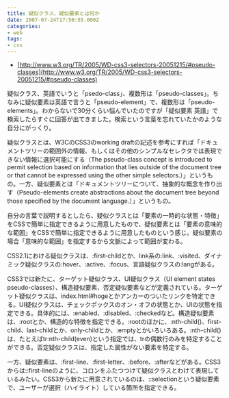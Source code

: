 ```yaml
---
title: 疑似クラス、疑似要素とは何か
date: 2007-07-24T17:50:55.000Z
categories:
- web
tags:
- css
---
```

*   [http://www.w3.org/TR/2005/WD-css3-selectors-20051215/#pseudo-classes](http://www.w3.org/TR/2005/WD-css3-selectors-20051215/#pseudo-classes)

<!-- more -->

疑似クラス、英語でいうと「psedo-class」、複数形は「pseudo-classes」。ちなみに疑似要素は英語で言うと「pseudo-element」で、複数形は「pseudo-elements」。わからないで30分くらい悩んでいたのですが「疑似要素 英語」で検索したらすぐに回答が出てきました。検索という言葉を忘れていたかのような自分にがっくり。

疑似クラスとは、W3CのCSS3のworking draftの記述を参考にすれば「ドキュメントツリーの範囲外の情報、もしくはその他のシンプルなセレクタでは表現できない情報に選択可能にする（The pseudo-class concept is introduced to permit selection based on information that lies outside of the document tree or that cannot be expressed using the other simple selectors.）」というもの。一方、疑似要素とは「ドキュメントツリーについて、抽象的な概念を作り出す（Pseudo-elements create abstractions about the document tree beyond those specified by the document language.）」というもの。

自分の言葉で説明するとしたら、疑似クラスとは「要素の一時的な状態・特徴」をCSSで簡単に指定できるように用意したもので、疑似要素とは「要素の意味的な範囲」をCSSで簡単に指定できるように用意したものという感じ。疑似要素の場合「意味的な範囲」を指定するから文脈によって範囲が変わる。

CSS2.1における疑似クラスは、:first-childとか、link系の:link、:visited、ダイナミック疑似クラスの:hover、:active、:focus、言語疑似クラスの:langがある。

CSS3では新たに、ターゲット疑似クラス、UI疑似クラス（UI element states pseudo-classes）、構造疑似要素、否定疑似要素などが定義されている。ターゲット疑似クラスは、index.html#hogeとかアンカーのついたリンクを特定できる。UI疑似クラスは、チェックボックスのオン・オフの状態とか、UIの状態を指定できる。具体的には、:enabled、:disabled、:checkedなど。構造疑似要素は、:rootとか、構造的な特徴を指定できる。:rootのほかに、:nth-child()、first-child、last-childとか、only-childとか、:emptyとかいろいろある。:nth-child()は、たとえばtr:nth-child(even)という指定では、trの偶数行のみを特定することができる。否定疑似クラスは、指定した属性がない要素を特定する。

一方、疑似要素は、:first-line、:first-letter、:before、:afterなどがある。CSS3からは::first-lineのように、コロンをふたつつけて疑似クラスとわけて表現しているみたい。CSS3から新たに用意されているのは、::selectionという疑似要素で、ユーザーが選択（ハイライト）している箇所を指定できる。
